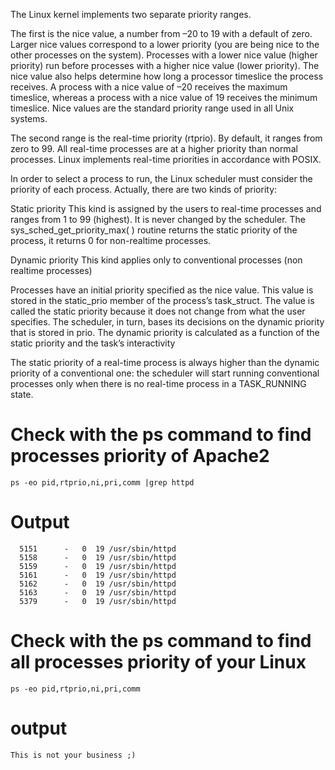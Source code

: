 

The Linux kernel implements two separate priority ranges.

The first is the nice value, a number from –20 to 19 with a default of zero. Larger nice values correspond to a lower priority (you are being nice to the other processes on the system). Processes with a lower nice value (higher priority) run before processes with a higher nice value (lower priority). The nice value also helps determine how long a processor timeslice the process receives. A process with a nice value of –20 receives the maximum timeslice, whereas a process with a nice value of 19 receives the minimum timeslice. Nice values are the standard priority range used in all Unix systems.

The second range is the real-time priority (rtprio). By default, it ranges from zero to 99. All real-time processes are at a higher priority than normal processes. Linux implements real-time priorities in accordance with POSIX.

In order to select a process to run, the Linux scheduler must consider the priority of each process. Actually, there are two kinds of priority:

Static priority
This kind is assigned by the users to real-time processes and ranges from 1 to 99 (highest). It is never changed by the scheduler. The sys_sched_get_priority_max( ) routine returns the static priority of the process, it returns 0 for non-realtime processes.

Dynamic priority
This kind applies only to conventional processes (non realtime processes)

Processes have an initial priority specified as the nice value. This value is stored in the static_prio member of the process’s task_struct. The value is called the static priority because it does not change from what the user specifies. The scheduler, in turn, bases its decisions on the dynamic priority that is stored in prio. The dynamic priority is calculated as a function of the static priority and the task’s interactivity

The static priority of a real-time process is always higher than the dynamic priority of a conventional one: the scheduler will start running conventional processes only when there is no real-time process in a TASK_RUNNING state.

# Check with the ps command to find processes priority of Apache2
```
ps -eo pid,rtprio,ni,pri,comm |grep httpd
```
# Output
```
  5151      -   0  19 /usr/sbin/httpd
  5158      -   0  19 /usr/sbin/httpd
  5159      -   0  19 /usr/sbin/httpd
  5161      -   0  19 /usr/sbin/httpd
  5162      -   0  19 /usr/sbin/httpd
  5163      -   0  19 /usr/sbin/httpd
  5379      -   0  19 /usr/sbin/httpd
```
# Check with the ps command to find all processes priority of your Linux
```
ps -eo pid,rtprio,ni,pri,comm 
```
# output
```
This is not your business ;)
```


